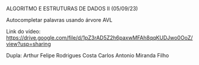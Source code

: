 ALGORITMO E ESTRUTURAS DE DADOS II (05/09/23)

Autocompletar palavras usando árvore AVL

Link do vídeo: https://drive.google.com/file/d/1pZ3rAD5Z2h6paxwMFAh8qqKUDJwo0OoZ/view?usp=sharing

Dupla:
Arthur Felipe Rodrigues Costa
Carlos Antonio Miranda Filho
